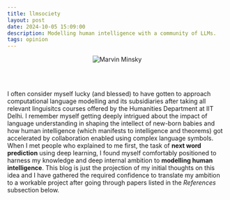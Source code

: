 ```yaml
---
title: llmsociety
layout: post
date: 2024-10-05 15:09:00
description: Modelling human intelligence with a community of LLMs.
tags: opinion
---
```


<div style="text-align: center;">
    <img src="/assets/img/marvin_minsky.png" alt="Marvin Minsky">
</div>

<br><br>


I often consider myself lucky (and blessed) to have gotten to approach computational language modelling and its subsidiaries after taking all relevant linguisitcs courses offered by the Humanities Department at IIT Delhi. I remember myself getting deeply intrigued about the impact of language understanding in shaping the intellect of new-born babies and how human intelligence (which manifests to intelligence and theorems) got accelerated by collaboration enabled using complex language symbols. When I met people who explained to me first, the task of **next word prediction** using deep learning, I found myself comfortably positioned to harness my knowledge and deep internal ambition to **modelling human intelligence**. This blog is just the projection of my initial thoughts on this idea and I have gathered the required confidence to translate my ambition to a workable project after going through papers listed in the _References_ subsection below.






